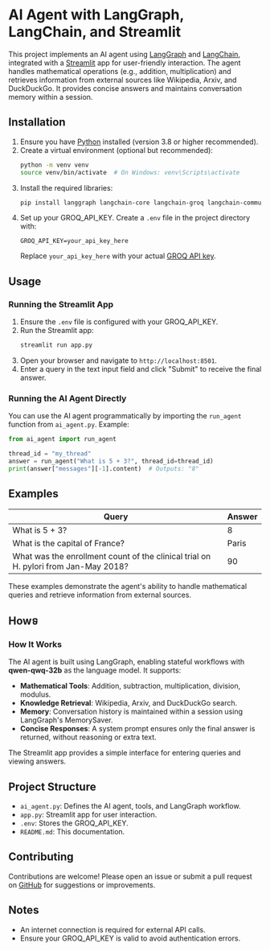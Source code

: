 # AI Agent with LangGraph, LangChain, and Streamlit

This project implements an AI agent using [LangGraph](https://github.com/langchain-ai/langgraph) and [LangChain](https://github.com/langchain-ai/langchain), integrated with a [Streamlit](https://streamlit.io/) app for user-friendly interaction. The agent handles mathematical operations (e.g., addition, multiplication) and retrieves information from external sources like Wikipedia, Arxiv, and DuckDuckGo. It provides concise answers and maintains conversation memory within a session.

## Installation

1. Ensure you have [Python](https://www.python.org/downloads/) installed (version 3.8 or higher recommended).
2. Create a virtual environment (optional but recommended):
   ```bash
   python -m venv venv
   source venv/bin/activate  # On Windows: venv\Scripts\activate
   ```
3. Install the required libraries:
   ```bash
   pip install langgraph langchain-core langchain-groq langchain-community streamlit python-dotenv
   ```
4. Set up your GROQ_API_KEY. Create a `.env` file in the project directory with:
   ```
   GROQ_API_KEY=your_api_key_here
   ```
   Replace `your_api_key_here` with your actual [GROQ API key](https://console.groq.com/).

## Usage

### Running the Streamlit App
1. Ensure the `.env` file is configured with your GROQ_API_KEY.
2. Run the Streamlit app:
   ```bash
   streamlit run app.py
   ```
3. Open your browser and navigate to `http://localhost:8501`.
4. Enter a query in the text input field and click "Submit" to receive the final answer.

### Running the AI Agent Directly
You can use the AI agent programmatically by importing the `run_agent` function from `ai_agent.py`. Example:
```python
from ai_agent import run_agent

thread_id = "my_thread"
answer = run_agent("What is 5 + 3?", thread_id=thread_id)
print(answer["messages"][-1].content)  # Outputs: "8"
```

## Examples

| Query | Answer |
|-------|--------|
| What is 5 + 3? | 8 |
| What is the capital of France? | Paris |
| What was the enrollment count of the clinical trial on H. pylori from Jan-May 2018? | 90 |

These examples demonstrate the agent's ability to handle mathematical queries and retrieve information from external sources.

## Howទ

### How It Works
The AI agent is built using LangGraph, enabling stateful workflows with **qwen-qwq-32b** as the language model. It supports:
- **Mathematical Tools**: Addition, subtraction, multiplication, division, modulus.
- **Knowledge Retrieval**: Wikipedia, Arxiv, and DuckDuckGo search.
- **Memory**: Conversation history is maintained within a session using LangGraph's MemorySaver.
- **Concise Responses**: A system prompt ensures only the final answer is returned, without reasoning or extra text.

The Streamlit app provides a simple interface for entering queries and viewing answers.

## Project Structure
- `ai_agent.py`: Defines the AI agent, tools, and LangGraph workflow.
- `app.py`: Streamlit app for user interaction.
- `.env`: Stores the GROQ_API_KEY.
- `README.md`: This documentation.

## Contributing
Contributions are welcome! Please open an issue or submit a pull request on [GitHub](https://github.com/) for suggestions or improvements.


## Notes
- An internet connection is required for external API calls.
- Ensure your GROQ_API_KEY is valid to avoid authentication errors.
